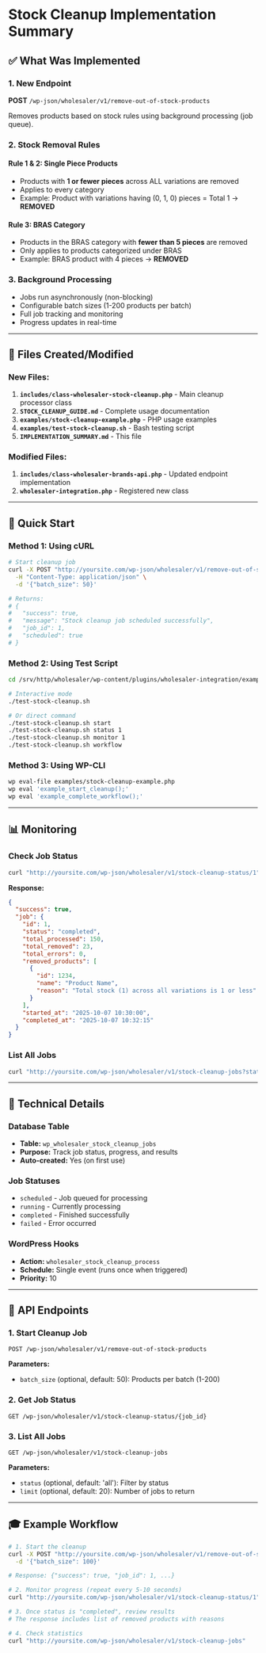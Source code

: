 # Stock Cleanup Implementation Summary

## ✅ **What Was Implemented**

### **1. New Endpoint**
**POST** `/wp-json/wholesaler/v1/remove-out-of-stock-products`

Removes products based on stock rules using background processing (job queue).

### **2. Stock Removal Rules**

#### **Rule 1 & 2: Single Piece Products**
- Products with **1 or fewer pieces** across ALL variations are removed
- Applies to every category
- Example: Product with variations having (0, 1, 0) pieces = Total 1 → **REMOVED**

#### **Rule 3: BRAS Category**
- Products in the BRAS category with **fewer than 5 pieces** are removed
- Only applies to products categorized under BRAS
- Example: BRAS product with 4 pieces → **REMOVED**

### **3. Background Processing**
- Jobs run asynchronously (non-blocking)
- Configurable batch sizes (1-200 products per batch)
- Full job tracking and monitoring
- Progress updates in real-time

---

## 📁 **Files Created/Modified**

### **New Files:**
1. **`includes/class-wholesaler-stock-cleanup.php`** - Main cleanup processor class
2. **`STOCK_CLEANUP_GUIDE.md`** - Complete usage documentation
3. **`examples/stock-cleanup-example.php`** - PHP usage examples
4. **`examples/test-stock-cleanup.sh`** - Bash testing script
5. **`IMPLEMENTATION_SUMMARY.md`** - This file

### **Modified Files:**
1. **`includes/class-wholesaler-brands-api.php`** - Updated endpoint implementation
2. **`wholesaler-integration.php`** - Registered new class

---

## 🚀 **Quick Start**

### **Method 1: Using cURL**
```bash
# Start cleanup job
curl -X POST "http://yoursite.com/wp-json/wholesaler/v1/remove-out-of-stock-products" \
  -H "Content-Type: application/json" \
  -d '{"batch_size": 50}'

# Returns:
# {
#   "success": true,
#   "message": "Stock cleanup job scheduled successfully",
#   "job_id": 1,
#   "scheduled": true
# }
```

### **Method 2: Using Test Script**
```bash
cd /srv/http/wholesaler/wp-content/plugins/wholesaler-integration/examples

# Interactive mode
./test-stock-cleanup.sh

# Or direct command
./test-stock-cleanup.sh start
./test-stock-cleanup.sh status 1
./test-stock-cleanup.sh monitor 1
./test-stock-cleanup.sh workflow
```

### **Method 3: Using WP-CLI**
```bash
wp eval-file examples/stock-cleanup-example.php
wp eval 'example_start_cleanup();'
wp eval 'example_complete_workflow();'
```

---

## 📊 **Monitoring**

### **Check Job Status**
```bash
curl "http://yoursite.com/wp-json/wholesaler/v1/stock-cleanup-status/1"
```

**Response:**
```json
{
  "success": true,
  "job": {
    "id": 1,
    "status": "completed",
    "total_processed": 150,
    "total_removed": 23,
    "total_errors": 0,
    "removed_products": [
      {
        "id": 1234,
        "name": "Product Name",
        "reason": "Total stock (1) across all variations is 1 or less"
      }
    ],
    "started_at": "2025-10-07 10:30:00",
    "completed_at": "2025-10-07 10:32:15"
  }
}
```

### **List All Jobs**
```bash
curl "http://yoursite.com/wp-json/wholesaler/v1/stock-cleanup-jobs?status=all&limit=10"
```

---

## 🔧 **Technical Details**

### **Database Table**
- **Table:** `wp_wholesaler_stock_cleanup_jobs`
- **Purpose:** Track job status, progress, and results
- **Auto-created:** Yes (on first use)

### **Job Statuses**
- `scheduled` - Job queued for processing
- `running` - Currently processing
- `completed` - Finished successfully
- `failed` - Error occurred

### **WordPress Hooks**
- **Action:** `wholesaler_stock_cleanup_process`
- **Schedule:** Single event (runs once when triggered)
- **Priority:** 10

---

## 📝 **API Endpoints**

### **1. Start Cleanup Job**
```
POST /wp-json/wholesaler/v1/remove-out-of-stock-products
```
**Parameters:**
- `batch_size` (optional, default: 50): Products per batch (1-200)

### **2. Get Job Status**
```
GET /wp-json/wholesaler/v1/stock-cleanup-status/{job_id}
```

### **3. List All Jobs**
```
GET /wp-json/wholesaler/v1/stock-cleanup-jobs
```
**Parameters:**
- `status` (optional, default: 'all'): Filter by status
- `limit` (optional, default: 20): Number of jobs to return

---

## 🎓 **Example Workflow**

```bash
# 1. Start the cleanup
curl -X POST "http://yoursite.com/wp-json/wholesaler/v1/remove-out-of-stock-products" \
  -d '{"batch_size": 100}'

# Response: {"success": true, "job_id": 1, ...}

# 2. Monitor progress (repeat every 5-10 seconds)
curl "http://yoursite.com/wp-json/wholesaler/v1/stock-cleanup-status/1"

# 3. Once status is "completed", review results
# The response includes list of removed products with reasons

# 4. Check statistics
curl "http://yoursite.com/wp-json/wholesaler/v1/stock-cleanup-jobs"
```
